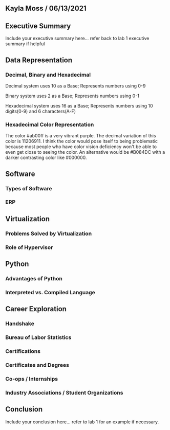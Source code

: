 ## Kayla Moss / 06/13/2021

## Executive Summary
Include your executive summary here... refer back to lab 1 executive summary if helpful

## Data Representation
### Decimal, Binary and Hexadecimal
Decimal system uses 10 as a Base; Represents numbers using 0-9

Binary system uses 2 as a Base; Represents numbers using 0-1

Hexadecimal system uses 16 as a Base;  Represents numbers using 10 digits(0-9) and 6 characters(A-F) 
### Hexadecimal Color Representation
The color #ab00ff is a very vibrant purple. The decimal variation of this color is 11206911. I think the color would pose itself to being problematic because most people who have color vision deficiency won't be able to even get close to seeing the color. An alternative would be #B084DC with a darker contrasting color like #000000.
## Software
### Types of Software
### ERP

## Virtualization
### Problems Solved by Virtualization
### Role of Hypervisor

## Python
### Advantages of Python
### Interpreted vs. Compiled Language

## Career Exploration
### Handshake
### Bureau of Labor Statistics
### Certifications
### Certificates and Degrees
### Co-ops / Internships
### Industry Associations / Student Organizations

## Conclusion
Include your conclusion here... refer to lab 1 for an example if necessary.
